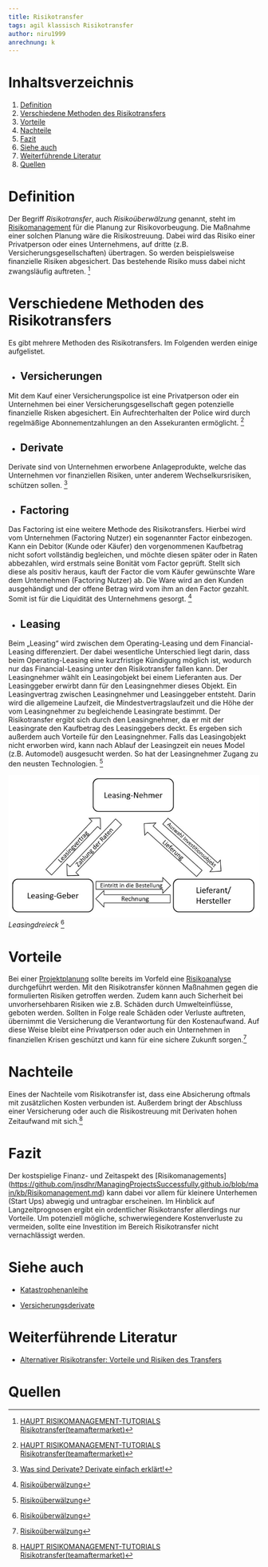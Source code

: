 ```yaml
---
title: Risikotransfer
tags: agil klassisch Risikotransfer
author: niru1999
anrechnung: k
---
```

# Inhaltsverzeichnis
1. [Definition](https://github.com/niru1999/ManagingProjectsSuccessfully.github.io/blob/main/kb/Risikotransfer.md#definition)
2. [Verschiedene Methoden des Risikotransfers](https://github.com/niru1999/ManagingProjectsSuccessfully.github.io/blob/main/kb/Risikotransfer.md#verschiedene-methoden-des-risikotransfers)  
3. [Vorteile](https://github.com/niru1999/ManagingProjectsSuccessfully.github.io/blob/main/kb/Risikotransfer.md#vorteile)
4. [Nachteile](https://github.com/niru1999/ManagingProjectsSuccessfully.github.io/blob/main/kb/Risikotransfer.md#nachteile)
5. [Fazit](https://github.com/niru1999/ManagingProjectsSuccessfully.github.io/blob/main/kb/Risikotransfer.md#fazit)
6. [Siehe auch](https://github.com/niru1999/ManagingProjectsSuccessfully.github.io/blob/main/kb/Risikotransfer.md#siehe-auch)
7. [Weiterführende Literatur](https://github.com/niru1999/ManagingProjectsSuccessfully.github.io/blob/main/kb/Risikotransfer.md#weiterf%C3%BChrende-literatur)
8. [Quellen](https://github.com/niru1999/ManagingProjectsSuccessfully.github.io/blob/main/kb/Risikotransfer.md#quellen)

# Definition 
Der Begriff *Risikotransfer*, auch *Risikoüberwälzung* genannt, steht im [Risikomanagement](https://github.com/jnsdhr/ManagingProjectsSuccessfully.github.io/blob/main/kb/Risikomanagement.md) für die Planung zur Risikovorbeugung. Die Maßnahme einer solchen Planung wäre die Risikostreuung. Dabei wird das Risiko einer Privatperson oder eines Unternehmens, auf dritte (z.B. Versicherungsgesellschaften) übertragen. So werden beispielsweise finanzielle Risiken abgesichert. Das bestehende Risiko muss dabei nicht zwangsläufig auftreten.  [^1]


# Verschiedene Methoden des Risikotransfers
Es gibt mehrere Methoden des Risikotransfers. Im Folgenden werden einige aufgelistet.
* ## Versicherungen
Mit dem Kauf einer Versicherungspolice ist eine Privatperson oder ein Unternehmen bei einer Versicherungsgesellschaft gegen potenzielle finanzielle Risken abgesichert. Ein Aufrechterhalten der Police wird durch regelmäßige Abonnementzahlungen an den Assekuranten ermöglicht. [^1]
* ## Derivate
Derivate sind von Unternehmen erworbene Anlageprodukte, welche das Unternehmen vor finanziellen Risiken, unter anderem Wechselkursrisiken, schützen sollen. [^2]
* ## Factoring
Das Factoring ist eine weitere Methode des Risikotransfers. Hierbei wird vom Unternehmen (Factoring Nutzer) ein sogenannter Factor einbezogen. Kann ein Debitor (Kunde oder Käufer) den vorgenommenen Kaufbetrag nicht sofort vollständig begleichen, und möchte diesen später oder in Raten abbezahlen, wird erstmals seine Bonität vom Factor geprüft. Stellt sich diese als positiv heraus, kauft der Factor die vom Käufer gewünschte Ware dem Unternehmen (Factoring Nutzer) ab. Die Ware wird an den Kunden ausgehändigt und der offene Betrag wird vom ihm an den Factor gezahlt. Somit ist für die Liquidität des Unternehmens gesorgt. [^3]
* ## Leasing 
Beim „Leasing“ wird zwischen dem Operating-Leasing und dem Financial-Leasing differenziert. Der dabei wesentliche Unterschied liegt darin, dass beim Operating-Leasing eine kurzfristige Kündigung möglich ist, wodurch nur das Financial-Leasing unter den Risikotransfer fallen kann. Der Leasingnehmer wählt ein Leasingobjekt bei einem Lieferanten aus. Der Leasinggeber erwirbt dann für den Leasingnehmer dieses Objekt. Ein Leasingvertrag zwischen Leasingnehmer und Leasinggeber entsteht. Darin wird die allgemeine Laufzeit, die Mindestvertragslaufzeit und die Höhe der vom Leasingnehmer zu begleichende Leasingrate bestimmt.  Der Risikotransfer ergibt sich durch den Leasingnehmer, da er mit der Leasingrate den Kaufbetrag des Leasinggebers deckt. 
Es ergeben sich außerdem auch Vorteile für den Leasingnehmer.  Falls das Leasingobjekt nicht erworben wird, kann nach Ablauf der Leasingzeit ein neues Model (z.B. Automodel) ausgesucht werden. So hat der Leasingnehmer Zugang zu den neusten Technologien. [^3]

![Beispielabbildung](Risikotransfer/Leasingdreieck.jpg)  
*Leasingdreieck* [^3]

# Vorteile
Bei einer [Projektplanung](https://github.com/MarleneMMeyer/ManagingProjectsSuccessfully.github.io/blob/main/kb/Projektplanung.md) sollte bereits im Vorfeld eine [Risikoanalyse](https://github.com/CTM-development/ManagingProjectsSuccessfully.github.io/blob/main/kb/Risikoanalyse_und_Visualisierung.md) durchgeführt werden. Mit den Risikotransfer können Maßnahmen gegen die formulierten Risiken getroffen werden. Zudem kann auch Sicherheit bei unvorhersehbaren Risiken wie z.B. Schäden durch Umwelteinflüsse, geboten werden. Sollten in Folge reale Schäden oder Verluste auftreten, übernimmt die Versicherung die Verantwortung für den Kostenaufwand. Auf diese Weise bleibt eine Privatperson oder auch ein Unternehmen in finanziellen Krisen geschützt und kann für eine sichere Zukunft sorgen.[^3]

# Nachteile
Eines der Nachteile vom Risikotransfer ist, dass eine Absicherung oftmals mit zusätzlichen Kosten verbunden ist. Außerdem bringt der Abschluss einer Versicherung oder auch die Risikostreuung mit Derivaten hohen Zeitaufwand mit sich.[^1]

# Fazit
Der kostspielige Finanz- und Zeitaspekt des [Risikomanagements] (https://github.com/jnsdhr/ManagingProjectsSuccessfully.github.io/blob/main/kb/Risikomanagement.md) kann dabei vor allem für kleinere Unterhemen (Start Ups) abwegig und untragbar erscheinen. Im Hinblick auf Langzeitprognosen ergibt ein ordentlicher Risikotransfer allerdings nur Vorteile. Um potenziell mögliche, schwerwiegendere Kostenverluste zu vermeiden, sollte eine Investition im Bereich Risikotransfer nicht vernachlässigt werden.

# Siehe auch

* [Katastrophenanleihe](https://de.wikipedia.org/wiki/Katastrophenanleihe)

* [Versicherungsderivate](https://www.versicherungsmagazin.de/lexikon/versicherungsderivate-1947038.html)

# Weiterführende Literatur

* [Alternativer Risikotransfer: Vorteile und Risiken des Transfers](https://www.bafin.de/SharedDocs/Veroeffentlichungen/DE/Fachartikel/2013/fa_bj_2013_06_alternativer_risikotransfer.html)

# Quellen

[^1]: [HAUPT RISIKOMANAGEMENT-TUTORIALS
Risikotransfer(teamaftermarket)](https://teamaftermarket.com/691-risk-transfer)
[^2]: [Was sind Derivate? Derivate einfach erklärt!](https://www.finanzfluss.de/geldanlage/derivate/)  
[^3]: [Risikoüberwälzung](https://de.wikipedia.org/wiki/Risiko%C3%BCberw%C3%A4lzung)


